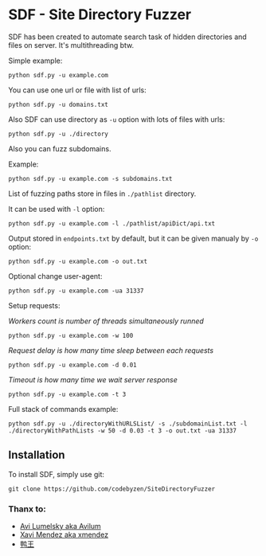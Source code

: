 # SDF - Site Directory Fuzzer

SDF has been created to automate search task of hidden directories and files on server. It's multithreading btw.

Simple example:

    python sdf.py -u example.com


You can use one url or file with list of urls:

    python sdf.py -u domains.txt


Also SDF can use directory as `-u` option with lots of files with urls:

    python sdf.py -u ./directory


Also you can fuzz subdomains.

Example:

    python sdf.py -u example.com -s subdomains.txt

List of fuzzing paths store in files in `./pathlist` directory.

It can be used with `-l` option:

    python sdf.py -u example.com -l ./pathlist/apiDict/api.txt

Output stored in `endpoints.txt` by default, but it can be given manualy by `-o` option:

    python sdf.py -u example.com -o out.txt

Optional change user-agent:

    python sdf.py -u example.com -ua 31337


Setup requests:

_Workers count is number of threads simultaneously runned_

    python sdf.py -u example.com -w 100

_Request delay is how many time sleep between each requests_ 

    python sdf.py -u example.com -d 0.01

_Timeout is how many time we wait server response_

    python sdf.py -u example.com -t 3


Full stack of commands example:

    python sdf.py -u ./directoryWithURLSList/ -s ./subdomainList.txt -l ./directoryWithPathLists -w 50 -d 0.03 -t 3 -o out.txt -ua 31337

## Installation 

To install SDF, simply use git:

    git clone https://github.com/codebyzen/SiteDirectoryFuzzer

### Thanx to:
* [Avi Lumelsky aka Avilum](https://github.com/avilum)
* [Xavi Mendez aka xmendez](https://github.com/xmendez)
* [鸭王](https://github.com/TheKingOfDuck)